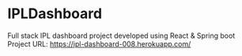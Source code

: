# IPLDashboard
Full stack IPL dashboard project developed using React &amp; Spring boot
Project URL: https://ipl-dashboard-008.herokuapp.com/
